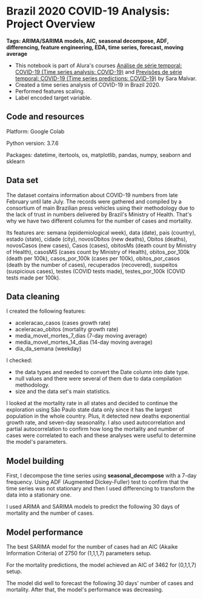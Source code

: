 # Brazil 2020 COVID-19 Analysis: Project Overview

**Tags: ARIMA/SARIMA models, AIC, seasonal decompose, ADF, differencing, feature engineering, EDA, time series, forecast, moving average**

- This notebook is part of Alura's courses [Análise de série temporal: COVID-19 (Time series analysis: COVID-19)]((https://cursos.alura.com.br/course/analise-serie-temporal-covid-19)) and [Previsões de série temporal: COVID-19 (Time series predictions: COVID-19)](https://cursos.alura.com.br/course/previsoes-serie-temporal-covid-19) by Sara Malvar.
- Created a time series analysis of COVID-19 in Brazil 2020. 
- Performed features scaling.
- Label encoded target variable.

## Code and resources

Platform: Google Colab

Python version: 3.7.6

Packages: datetime, itertools, os, matplotlib, pandas, numpy, seaborn and sklearn

## Data set

The dataset contains information about COVID-19 numbers from late February until late July. The records were gathered and compiled by a consortium of main Brazilian press vehicles using their methodology due to the lack of trust in numbers delivered by Brazil's Ministry of Health. That's why we have two different columns for the number of cases and mortality.

Its features are: semana (epidemiological week), data (date), pais (country), estado (state), cidade (city), novosObitos (new deaths), Obitos (deaths), novosCasos (new cases), Casos (cases), obitosMs (death count by Ministry of Health), casosMS (cases count by Ministry of Health), obitos_por_100k (death per 100k), casos_por_100k (cases per 100k), obitos_por_casos (death by the number of cases), recuperados (recovered), suspeitos (suspicious cases), testes (COVID tests made), testes_por_100k (COVID tests made per 100k).

## Data cleaning

I created the following features:
- aceleracao_casos (cases growth rate)
- aceleracao_obitos (mortality growth rate)
- media_movel_mortes_7_dias (7-day moving average)
- media_movel_mortes_14_dias (14-day moving average)
- dia_da_semana (weekday)

I checked: 
- the data types and needed to convert the Date column into date type.
- null values and there were several of them due to data compilation methodology.
- size and the data set's main statistics.

I looked at the mortality rate in all states and decided to continue the exploration using São Paulo state data only since it has the largest population in the whole country. Plus, it detected new deaths exponential growth rate, and seven-day seasonality. I also used autocorrelation and partial autocorrelation to confirm how long the mortality and number of cases were correlated to each and these analyses were useful to determine the model's parameters.

## Model building

First, I decompose the time series using **seasonal_decompose** with a 7-day frequency. Using ADF (Augmented Dickey-Fuller) test to confirm that the time series was not stationary and then I used differencing to transform the data into a stationary one.

I used ARIMA and SARIMA models to predict the following 30 days of mortality and the number of cases.

## Model performance

The best SARIMA model for the number of cases had an AIC (Akaike Information Criteria) of 2750 for (1,1,1,7) parameters setup.

For the mortality predictions, the model achieved an AIC of 3462 for (0,1,1,7) setup.

The model did well to forecast the following 30 days' number of cases and mortality. After that, the model's performance was decreasing.
